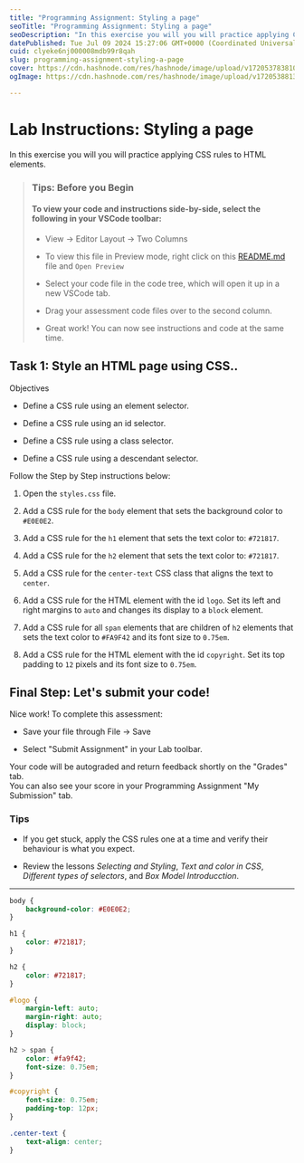 ```yaml
---
title: "Programming Assignment: Styling a page"
seoTitle: "Programming Assignment: Styling a page"
seoDescription: "In this exercise you will you will practice applying CSS rules to HTML elements."
datePublished: Tue Jul 09 2024 15:27:06 GMT+0000 (Coordinated Universal Time)
cuid: clyeke6nj000008mdb99r8qah
slug: programming-assignment-styling-a-page
cover: https://cdn.hashnode.com/res/hashnode/image/upload/v1720537838104/9d411ed5-698c-4aba-a43a-17c9efc092c6.png
ogImage: https://cdn.hashnode.com/res/hashnode/image/upload/v1720538813563/37392971-dbbd-44ed-9040-d40ff7624f81.png

---
```


# Lab Instructions: Styling a page

In this exercise you will you will practice applying CSS rules to HTML elements.

> ### **Tips: Before you Begin**
> 
> #### **To view your code and instructions side-by-side**, select the following in your VSCode toolbar:
> 
> * View -&gt; Editor Layout -&gt; Two Columns
>     
> * To view this file in Preview mode, right click on this [README.md](http://readme.md/) file and `Open Preview`
>     
> * Select your code file in the code tree, which will open it up in a new VSCode tab.
>     
> * Drag your assessment code files over to the second column.
>     
> * Great work! You can now see instructions and code at the same time.
>     

## Task 1: Style an HTML page using CSS..

Objectives

* Define a CSS rule using an element selector.
    
* Define a CSS rule using an id selector.
    
* Define a CSS rule using a class selector.
    
* Define a CSS rule using a descendant selector.
    

Follow the Step by Step instructions below:

1. Open the `styles.css` file.
    
2. Add a CSS rule for the `body` element that sets the background color to `#E0E0E2`.
    
3. Add a CSS rule for the `h1` element that sets the text color to: `#721817`.
    
4. Add a CSS rule for the `h2` element that sets the text color to: `#721817`.
    
5. Add a CSS rule for the `center-text` CSS class that aligns the text to `center`.
    
6. Add a CSS rule for the HTML element with the id `logo`. Set its left and right margins to `auto` and changes its display to a `block` element.
    
7. Add a CSS rule for all `span` elements that are children of `h2` elements that sets the text color to `#FA9F42` and its font size to `0.75em`.
    
8. Add a CSS rule for the HTML element with the id `copyright`. Set its top padding to `12` pixels and its font size to `0.75em`.
    

## Final Step: Let's submit your code!

Nice work! To complete this assessment:

* Save your file through File -&gt; Save
    
* Select "Submit Assignment" in your Lab toolbar.
    

Your code will be autograded and return feedback shortly on the "Grades" tab.  
You can also see your score in your Programming Assignment "My Submission" tab.

### Tips

* If you get stuck, apply the CSS rules one at a time and verify their behaviour is what you expect.
    
* Review the lessons *Selecting and Styling*, *Text and color in CSS*, *Different types of selectors*, and *Box Model Introducction*.
    

---

```css
body {
    background-color: #E0E0E2;
}

h1 {
    color: #721817;
}

h2 {
    color: #721817;
}

#logo {
    margin-left: auto;
    margin-right: auto;
    display: block;
}

h2 > span {
    color: #fa9f42;
    font-size: 0.75em;
}

#copyright {
    font-size: 0.75em;
    padding-top: 12px;
}

.center-text {
    text-align: center;
}
```